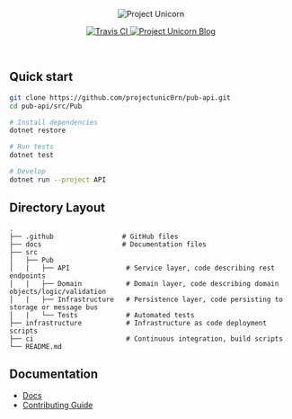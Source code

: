 <p align="center">
  <img src="https://sharedstorage2.blob.core.windows.net/pub/main-logo.png" alt="Project Unicorn">
</p>

<p align="center">
  <a href="https://travis-ci.com/projectunic0rn/pub">
    <img src="https://travis-ci.com/projectunic0rn/pub.svg" alt="Travis CI">
  </a>

  <a href="https://projectunicorn.net/">
    <img src="https://img.shields.io/badge/website-https://projectunicorn.net/-blue.svg" alt="Project Unicorn Blog">
  </a>
</p>

<br />

## Quick start

```bash
git clone https://github.com/projectunic0rn/pub-api.git
cd pub-api/src/Pub

# Install dependencies
dotnet restore

# Run tests
dotnet test

# Develop
dotnet run --project API
```

## Directory Layout


    .
    ├── .github                 # GitHub files
    ├── docs                    # Documentation files
    ├── src                      
    │   ├── Pub          
    │   |   ├── API              # Service layer, code describing rest endpoints
    │   |   ├── Domain           # Domain layer, code describing domain objects/logic/validation
    │   |   ├── Infrastructure   # Persistence layer, code persisting to storage or message bus
    │   |   └── Tests            # Automated tests
    ├── infrastructure           # Infrastructure as code deployment scripts                      
    ├── ci                       # Continuous integration, build scripts                      
    └── README.md

## Documentation
- [Docs](./docs)
- [Contributing Guide](./CONTRIBUTING.md)
